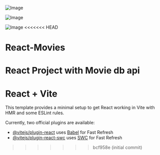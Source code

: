 ![Image](https://github.com/user-attachments/assets/d95d8db6-66e8-4af4-b7b1-a1b0f072a941)

![Image](https://github.com/user-attachments/assets/9a6e369a-6ab9-46c8-993a-d5ebfd15a0b4)

![Image](https://github.com/user-attachments/assets/9ea61533-3e30-471f-bc6c-2a5eeb61f742)
<<<<<<< HEAD
# React-Movies
React Project with Movie db api
=======
# React + Vite

This template provides a minimal setup to get React working in Vite with HMR and some ESLint rules.

Currently, two official plugins are available:

- [@vitejs/plugin-react](https://github.com/vitejs/vite-plugin-react/blob/main/packages/plugin-react/README.md) uses [Babel](https://babeljs.io/) for Fast Refresh
- [@vitejs/plugin-react-swc](https://github.com/vitejs/vite-plugin-react-swc) uses [SWC](https://swc.rs/) for Fast Refresh
>>>>>>> bcf958e (initial commit)
